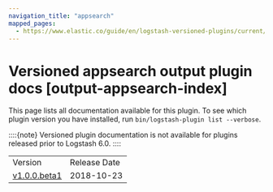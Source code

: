 ```yaml
---
navigation_title: "appsearch"
mapped_pages:
  - https://www.elastic.co/guide/en/logstash-versioned-plugins/current/output-appsearch-index.html
---
```


# Versioned appsearch output plugin docs [output-appsearch-index]


This page lists all documentation available for this plugin.  To see which plugin version you have installed, run `bin/logstash-plugin list --verbose`.

::::{note}
Versioned plugin documentation is not available for plugins released prior to Logstash 6.0.
::::


|     |     |
| --- | --- |
| Version | Release Date |
| [v1.0.0.beta1](/vpr/v1-0-0-beta1-plugins-outputs-appsearch.md) | 2018-10-23 |


